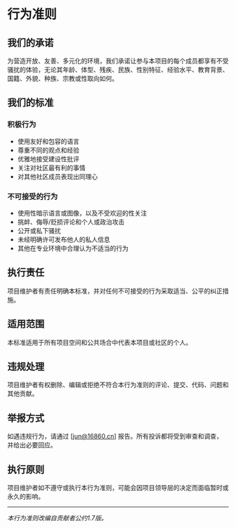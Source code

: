 # 行为准则

## 我们的承诺

为营造开放、友善、多元化的环境，我们承诺让参与本项目的每个成员都享有不受骚扰的体验，无论其年龄、体型、残疾、民族、性别特征、经验水平、教育背景、国籍、外貌、种族、宗教或性取向如何。

## 我们的标准

### 积极行为
- 使用友好和包容的语言
- 尊重不同的观点和经验
- 优雅地接受建设性批评
- 关注对社区最有利的事情
- 对其他社区成员表现出同理心

### 不可接受的行为
- 使用性暗示语言或图像，以及不受欢迎的性关注
- 挑衅、侮辱/贬损评论和个人或政治攻击
- 公开或私下骚扰
- 未经明确许可发布他人的私人信息
- 其他在专业环境中合理认为不适当的行为

## 执行责任

项目维护者有责任明确本标准，并对任何不可接受的行为采取适当、公平的纠正措施。

## 适用范围

本标准适用于所有项目空间和公共场合中代表本项目或社区的个人。

## 违规处理

项目维护者有权删除、编辑或拒绝不符合本行为准则的评论、提交、代码、问题和其他贡献。

## 举报方式

如遇违规行为，请通过 [jun@16860.cn] 报告。所有投诉都将受到审查和调查，并给出必要回应。

## 执行原则

项目维护者如不遵守或执行本行为准则，可能会因项目领导层的决定而面临暂时或永久的影响。

---

*本行为准则改编自贡献者公约1.7版。*
